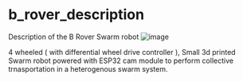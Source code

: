 # b_rover_description
Description of the B Rover Swarm robot
![image](https://user-images.githubusercontent.com/70237645/131207804-7cae1e71-0133-415a-ad04-c9bb1d3edf37.png)


4 wheeled ( with differential wheel drive controller ), Small 3d printed Swarm robot powered with ESP32 cam module to perform collective trnasportation in a heterogenous swarm system.

